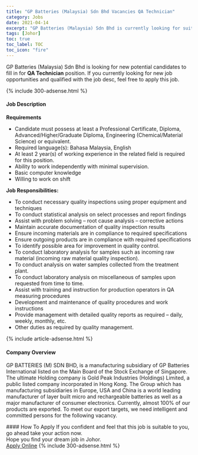 ```yaml
---
title: "GP Batteries (Malaysia) Sdn Bhd Vacancies QA Technician" 
category: Jobs 
date: 2021-04-14 
excerpt: "GP Batteries (Malaysia) Sdn Bhd is currently looking for suitable person to fill in the QA Technician which based in Johor" 
tags: [Johor] 
toc: true 
toc_label: TOC 
toc_icon: "fire" 
--- 
```


<p>GP Batteries (Malaysia) Sdn Bhd is looking for new potential candidates to fill in for <b>QA Technician</b> position. If you currently looking for new job opportunities and qualified with the job desc, feel free to apply this job.
</p>{% include 300-adsense.html %} 
<div><div><h4>Job Description</h4></div><div><div><span><div><p><strong>Requirements</strong></p><ul><li>Candidate must possess at least a Professional Certificate, Diploma, Advanced/Higher/Graduate Diploma, Engineering (Chemical/Material Science) or equivalent.</li><li>Required language(s): Bahasa Malaysia, English</li><li>At least 2 year(s) of working experience in the related field is required for this position.</li><li>Ability to work independently with minimal supervision.</li><li>Basic computer knowledge</li><li>Willing to work on shift</li></ul><p><strong>Job Responsibilities:</strong></p><ul><li>To conduct necessary quality inspections using proper equipment and techniques</li><li>To conduct statistical analysis on select processes and report findings</li><li>Assist with problem solving &#8211; root cause analysis &#8211; corrective actions</li><li>Maintain accurate documentation of quality inspection results</li><li>Ensure incoming materials are in compliance to required specifications</li><li>Ensure outgoing products are in compliance with required specifications</li><li>To identify possible area for improvement in quality control.</li><li>To conduct laboratory analysis for samples such as incoming raw material (incoming raw material quality inspection).</li><li>To conduct analysis on water samples collected from the treatment plant.</li><li>To conduct laboratory analysis on miscellaneous of samples upon requested from time to time.</li><li>Assist with training and instruction for production operators in QA measuring procedures</li><li>Development and maintenance of quality procedures and work instructions</li><li>Provide management with detailed quality reports as required &#8211; daily, weekly, monthly, etc.</li><li>Other duties as required by quality management.</li></ul></div></span></div></div></div> 
{% include article-adsense.html %} 
<div><div><h4>Company Overview</h4></div><div><div><span><div><p>GP BATTERIES (M) SDN BHD, is a manufacturing subsidiary of GP Batteries International listed on the Main Board of the Stock Exchange of Singapore. The ultimate Holding company is Gold Peak Industries (Holdings) Limited, a public listed company incorporated in Hong Kong. The Group which has manufacturing subsidiaries in Europe, USA and China is a world leading manufacturer of layer built micro and rechargeable batteries as well as a major manufacturer of consumer electronics. Currently, almost 100% of our products are exported. To meet our export targets, we need intelligent and committed persons for the following vacancy.</p></div></span></div></div></div> 
#### How To Apply 
If you confident and feel that this job is suitable to you, go ahead take your action now. <br/> 
Hope you find your dream job in Johor. <br/> 
<a href="https://www.jobstreet.com.my/en/job/qa-technician-4536134?jobId=jobstreet-my-job-4536134&" class="btn btn--info" target="_blank" rel="nofollow noopenner">Apply Online</a> 
{% include 300-adsense.html %} 
